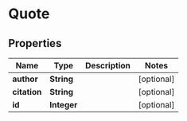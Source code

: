 
# Quote

## Properties
Name | Type | Description | Notes
------------ | ------------- | ------------- | -------------
**author** | **String** |  |  [optional]
**citation** | **String** |  |  [optional]
**id** | **Integer** |  |  [optional]



